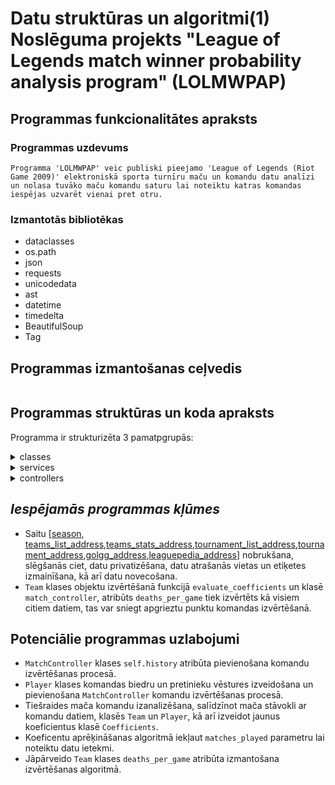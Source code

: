 # Datu struktūras un algoritmi(1) Noslēguma projekts "League of Legends match winner probability analysis program" (LOLMWPAP)

## **Programmas funkcionalitātes apraksts**

### Programmas uzdevums ###
```
Programma 'LOLMWPAP' veic publiski pieejamo 'League of Legends (Riot Game 2009)' elektroniskā sporta turnīru maču un komandu datu analīzi un nolasa tuvāko maču komandu saturu lai noteiktu katras komandas iespējas uzvarēt vienai pret otru.
```
### Izmantotās bibliotēkas
* dataclasses
* os.path
* json
* requests
* unicodedata
* ast
* datetime
* timedelta
* BeautifulSoup
* Tag

## **Programmas izmantošanas ceļvedis**
```

```

## Programmas struktūras un koda apraksts
Programma ir strukturizēta 3 pamatpgrupās:
<details>
<summary>classes</summary>
<ul>
<details>
<summary>team.py</summary>
<ul>Team
<ul>
<details>
<summary>atribūti</summary>
<ul>
<li>name: str = ""</li>
<li>region: str = ""</li>
<li>season: str = ""</li>
<li>winrate: str = ""</li>
<li>_winrate: float = 0.0</li>
<li>game_duration: float = 0.0</li>
<li>gold_per_minute_or_gold_lead: int = 0</li>
<li>gold_differential_per_minute: int = 0</li>
<li>gold_differential_at_15_min: int = 0</li>
<li>_winrate_at_15_min: float = 0.0</li>
<li>cspm: float = 0.0</li>
<li>cs_differential_at_15_min: int = 0</li>
<li>tower_differential_at_15_min: float = 0.0</li>
<li>avg_tower_difference: float = 0.0</li>
<li>_first_tower: float = 0.0</li>
<li>damage_per_minute: int = 0</li>
<li>_first_blood: float = 0.0</li>
<li>kills_per_game: float = 0.0</li>
<li>deaths_per_game: float = 0.0</li>
<li>avg_kd: float = 0.0</li>
<li>avg_ak: float = 0.0</li>
<li>plates_per_game: float = 0.0</li>
<li>dragons_per_game: float = 0.0</li>
<li>dragons_at_15_min: float = 0.0</li>
<li>void_grubs_per_game: float = 0.0</li>
<li>atakhan_per_game: float = 0.0</li>
<li>herald_per_game: float = 0.0</li>
<li>nashor_per_game: float = 0.0</li>
<li>_feats_of_strength: float = 0.0</li>
<li>vision_score_per_minute: float = 0.0</li>
<li>wards_per_minute: float = 0.0</li>
<li>vision_wards_per_minute: float = 0.0</li>
<li>wards_cleared_per_minute: float = 0.0</li>
<li>_wards_cleared: float = 0.0</li>
<li>top: Player | None = None</li>
<li>jungle: Player | None = None</li>
<li>mid: Player | None = None</li>
<li>bot: Player | None = None</li>
<li>support: Player | None = None</li>

</ul>
</details>
</ul>
<ul>
<details>
<summary>funkcionalitāte</summary>
Saglabāt lokāli iegūtos komandu datus turpmākai analīzei
</details>
</ul>
<ul>
<details>
<summary>metodes</summary>
<ul>
<details>
<summary>add_player</summary>
<ul>
<details>
<summary>parametri</summary>
<ul>
<li>self</li>
<li>player_role:str</li>
<li>player:Player</li>
</ul>
</details>
</ul>
<ul>
<details>
<summary>funkcionalitāte</summary>
Secīgi pievieno iedotos Player objektus atsevišķās lomās
</details>
</ul>
<ul>
<details>
<summary>izvade</summary>
---
</details>
</ul>
</details>
</ul>
</details>
</ul>
</details>
</ul>





<ul>
<details>
<summary>player.py</summary>
<ul>Player
<ul>
<details>
<summary>atribūti</summary>
<ul>
<em>Komandas spēlētāja atsevišķie dati</em>
<li>team:str=""</li>
<li>role:str=""</li>
<li>name:str=""</li>
<li>kda:float=0.0</li>
<li>kp:float=0.0</li>
<li>vspm:float=0.0</li>
<li>dmg:float=0.0</li>
<li>gold:float=0.0</li>
<li>champions:dic=field(default_factory=dict)</li>
<li>matches_played:int:0</li>
<li>player_evaluation:float=0.0</li>
</details>
</ul>
<ul>
<details>
<summary>funkcionalitāte</summary>
Tiek izmantots lai saglabātu spēlētāja datus
</details>
</ul>
<ul>
<details>
<summary>metodes</summary>
<ul>
<details>
<summary>add_champion</summary>
<ul>
<details>
<summary>parametri</summary>
<ul>
<li>self</li>
<li>champion_name:str</li>
<li>matches_played:int</li>
</ul>
</details>
</ul>
<ul>
<details>
<summary>funkcionalitāte</summary>
Papildina <code>champions_played</code> dict <code>champion_name</code> ar asociēto maču skaitu
</details>
</ul>
<ul>
<details>
<summary>izvade</summary>
<ul>---</ul>
</details>
</ul>
</details>
</ul>
</details>
</ul>
</ul>

</ul>

<ul>

<details>
<summary>coefficients.py</summary>
<ul>Coefficients
<ul>
<details>
<summary>atribūti</summary>
<ul>
<em>Komandas statistikas koeficienti (kopā 5), visi atribūti ir saraksti, inicializēti kā [1.0,1.0]:</em>

<li>gold_per_minute_or_gold_lead</li>

<li>kills_per_game</li>

<li>avg_tower_difference</li>

<li>dragons_per_game</li>

<li>nashor_per_game</li>
<p></p>
<em> Spēlētāju specifiskie koeficienti katrai lomai (kopā 5), visi atribūti ir saraksti, inicializēti kā [1.0,1.0]: </em>
<li>_kda</li>

<li>_csm</li>

<li>_dmg</li>

<li>vspm</li>

</ul>
</details>

</ul>
<ul>
<details>
<summary>funkcionalitāte</summary>
<ul>
Tiek izmantots lai sekotu līdzi komandu un spēlētāju atsevišķu datu ietekmes līmenim mača iznākumam.
</ul>
</details>
</ul>
<ul>
<details>
<summary>metodes</summary>
<ul>
<details>
<summary>evaluate_coefficients</summary>
<ul>
<details>
<summary>parametri</summary>
<ul>
<li>self</li>
</ul>
<ul>
<li>winning_team:Team</li>
</ul>
<ul>
<li>losing_team:Team</li>
</ul>
</details>
</ul>
<ul>
<details>
<summary>funkcionalitāte</summary>
<ul>
Salīdzināt iedoto komandu datus, kuriem var izveidot koeficientus, un atjaunina koeficentus,sekojot algoritmam:
1. Higher value on winning_team -> values coefficient[0]+=1
2.Higher value on losing_team -> values coefficient[1]+=1
</ul>
</details>
</ul>
<ul>
<details>
<summary>izvade</summary>
<ul>
---
</ul>
</details>
</ul>
</details>
</ul>
</details>
</ul>
</ul>



</details>
</details>
</details>
</details>
</ul>


<details>
<summary>services</summary>
<ul>
<details>
<summary>data_service.py</summary>
<ul>Serialization
<ul>
<details>
<summary>atribūti</summary>
?
</details>
</ul>
<ul>
<details>
<summary>funkcionalitāte</summary>
?
</details>
</ul>
<ul>
<details>
<summary>metodes</summary>

<ul>
<details>
<summary>encode_value</summary>
</details>
</ul>

<ul>
<details>
<summary>get_float</summary>
</details>
</ul>

<ul>
<details>
<summary>parse_str</summary>
</details>
</ul>

</details>
</ul>


</details>



<ul>DataService
<ul>
<details>
<summary>atribūti</summary>
?
</details>
</ul>
<ul>
<details>
<summary>funkcionalitāte</summary>
?
</details>
</ul>
<ul>
<details>
<summary>metodes</summary>

<ul>
<details>
<summary>__init__</summary>
</details>
</ul>

<ul>
<details>
<summary>fetch_data</summary>
</details>
</ul>

<ul>
<details>
<summary>fetch_data_api</summary>
</details>
</ul>

<ul>
<details>
<summary>fetch_teams</summary>
</details>
</ul>

<ul>
<details>
<summary>fetch_matches</summary>
</details>
</ul>

<ul>
<details>
<summary>fetch_coefficients</summary>
</details>
</ul>

<ul>
<details>
<summary>get_team</summary>
</details>
</ul>

<ul>
<details>
<summary>get_coefficients</summary>
</details>
</ul>

</details>
</ul>


</details>
</ul>
</details>




<details>
<summary>controllers</summary>

</details>



## *Iespējamās programmas kļūmes*
* Saitu [[season](season-S15/split-Spring/tournament-ALL/), [teams_list_address](https://gol.gg/teams/list/),[teams_stats_address](https://gol.gg/teams/),[tournament_list_address](https://gol.gg/tournament/ajax.trlist.php),[tournament_address](https://gol.gg/tournament/tournament-matchlist/),[golgg_address](https://gol.gg/),[leaguepedia_address](https://lol.fandom.com/wiki/League_of_Legends_Esports_Wiki)] nobrukšana, slēgšanās ciet, datu privatizēšana, datu atrašanās vietas un etiķetes izmainīšana, kā arī datu novecošana.
* `Team` klases objektu izvērtēšanā funkcijā `evaluate_coefficients` un klasē `match_controller`, atribūts `deaths_per_game` tiek izvērtēts kā visiem citiem datiem, tas var sniegt apgrieztu punktu komandas izvērtēšanā.

## Potenciālie programmas uzlabojumi
* `MatchController` klases `self.history` atribūta pievienošana komandu izvērtēšanas procesā.
* `Player` klases komandas biedru un pretinieku vēstures izveidošana un pievienošana `MatchController` komandu izvērtēšanas procesā.
* Tiešraides mača komandu izanalizēšana, salīdzīnot mača stāvokli ar komandu datiem, klasēs `Team` un `Player`, kā arī izveidot jaunus koeficientus klasē `Coefficients`.
* Koeficentu aprēķināšanas algoritmā iekļaut `matches_played` parametru lai noteiktu datu ietekmi.
* Jāpārveido `Team` klases `deaths_per_game` atribūta izmantošana izvērtēšanas algoritmā.